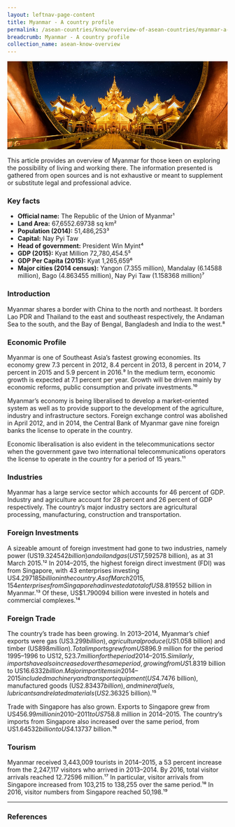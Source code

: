 ```yaml
---
layout: leftnav-page-content
title: Myanmar - A country profile
permalink: /asean-countries/know/overview-of-asean-countries/myanmar-a-country-profile/
breadcrumb: Myanmar - A country profile
collection_name: asean-know-overview
---
```


<img src="/images/asean-countries/Myanmar snapshot cover iso.jpg" alt="Indonesia snapshot banner" style="width:800px;" />

This article provides an overview of Myanmar for those keen on exploring the possibility of living and working there. The information presented is gathered from open sources and is not exhaustive or meant to supplement or substitute legal and professional advice.

### **Key facts**

- **Official name:** The Republic of the Union of Myanmar¹
- **Land Area:**  67,6552.69738 sq km²
- **Population (2014):** 51,486,253³
- **Capital:** Nay Pyi Taw
- **Head of government:** President Win Myint⁴
- **GDP (2015):** Kyat Million 72,780,454.5⁵
- **GDP Per Capita (2015):** Kyat 1,265,659⁶
- **Major cities (2014 census):** Yangon (7.355 million), Mandalay (6.14588 million), Bago (4.863455 million), Nay Pyi Taw (1.158368 million)⁷

### **Introduction**

Myanmar shares a border with China to the north and northeast. It borders Lao PDR and Thailand to the east and southeast respectively, the Andaman Sea to the south, and the Bay of Bengal, Bangladesh and India to the west.⁸

### **Economic Profile**

Myanmar is one of Southeast Asia’s fastest growing economies. Its economy grew 7.3 percent in 2012, 8.4 percent in 2013, 8 percent in 2014, 7 percent in 2015 and 5.9 percent in 2016.⁹  In the medium term, economic growth is expected at 7.1 percent per year. Growth will be driven mainly by economic reforms, public consumption and private investments.¹⁰

Myanmar’s economy is being liberalised to develop a market-oriented system as well as to provide support to the development of the agriculture, industry and infrastructure sectors.  Foreign exchange control was abolished in April 2012, and in 2014, the Central Bank of Myanmar gave nine foreign banks the license to operate in the country.

Economic liberalisation is also evident in the telecommunications sector when the government gave two international telecommunications operators the license to operate in the country for a period of 15 years.¹¹

### **Industries**

Myanmar has a large service sector which accounts for 46 percent of GDP. Industry and agriculture account for 28 percent and 26 percent of GDP respectively. The country’s major industry sectors are agricultural processing, manufacturing, construction and transportation.

### **Foreign Investments**

A sizeable amount of foreign investment had gone to two industries, namely power (US$19.324542 billion) and oil and gas (US$17,592578 billion), as at 31 March 2015.¹²  In 2014–2015, the highest foreign direct investment (FDI) was from Singapore, with 43 enterprises investing US$4.297185 billion in the country. As of March 2015, 154 enterprises from Singapore had invested a total of US$8.819552 billion in Myanmar.¹³  Of these, US$1.790094 billion were invested in hotels and commercial complexes.¹⁴

### **Foreign Trade**

The country’s trade has been growing. In 2013–2014, Myanmar’s chief exports were gas (US$3.299 billion), agricultural produce (US$1.058 billion) and timber (US$898 million). Total imports grew from US$896.9 million for the period 1995–1996 to US$12,523.7 million for the period 2014–2015. Similarly, imports have also increased over the same period, growing from US$1.8319 billion to US$16.6332 billion. Major import items in 2014–2015 included machinery and transport equipment (US$4.7476 billion), manufactured goods (US$2.83437 billion), and mineral fuels, lubricants and related materials (US$2.36325 billion).¹⁵

Trade with Singapore has also grown. Exports to Singapore grew from US$456.99 million in 2010–2011 to US$758.8 million in 2014–2015. The country’s imports from Singapore also increased over the same period, from US$1.64532 billion to US$4.13737 billion.¹⁶

### **Tourism**

Myanmar received 3,443,009 tourists in 2014–2015, a 53 percent increase from the 2,247,117 visitors who arrived in 2013–2014.  By 2016, total visitor arrivals reached 12.72596 million.¹⁷  In particular, visitor arrivals from Singapore increased from 103,215 to 138,255 over the same period.¹⁸  In 2016, visitor numbers from Singapore reached 50,198.¹⁹

---

### **References**